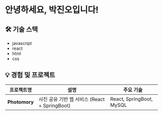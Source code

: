 #  안녕하세요, 박진오입니다!

## 🛠️ 기술 스택
- javascript
- react
- html
- css


## 💡 경험 및 프로젝트

| 프로젝트명 | 설명 | 주요 기술 |
| ---------- | ---- | -------- |
| **Photomory** | 사진 공유 기반 웹 서비스 (React + SpringBoot) | React, SpringBoot, MySQL |
